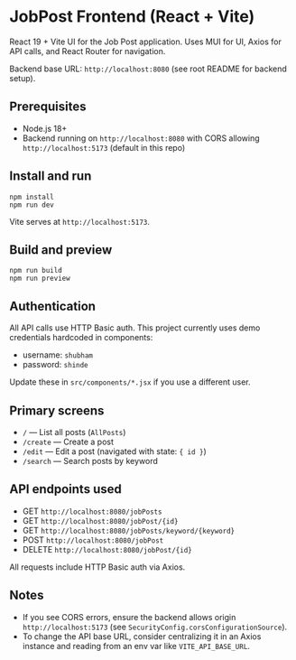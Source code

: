 # JobPost Frontend (React + Vite)

React 19 + Vite UI for the Job Post application. Uses MUI for UI, Axios for API calls, and React Router for navigation.

Backend base URL: `http://localhost:8080` (see root README for backend setup).

## Prerequisites

- Node.js 18+
- Backend running on `http://localhost:8080` with CORS allowing `http://localhost:5173` (default in this repo)

## Install and run

```
npm install
npm run dev
```

Vite serves at `http://localhost:5173`.

## Build and preview

```
npm run build
npm run preview
```

## Authentication

All API calls use HTTP Basic auth. This project currently uses demo credentials hardcoded in components:

- username: `shubham`
- password: `shinde`

Update these in `src/components/*.jsx` if you use a different user.

## Primary screens

- `/` — List all posts (`AllPosts`)
- `/create` — Create a post
- `/edit` — Edit a post (navigated with state: `{ id }`)
- `/search` — Search posts by keyword

## API endpoints used

- GET `http://localhost:8080/jobPosts`
- GET `http://localhost:8080/jobPost/{id}`
- GET `http://localhost:8080/jobPosts/keyword/{keyword}`
- POST `http://localhost:8080/jobPost`
- DELETE `http://localhost:8080/jobPost/{id}`

All requests include HTTP Basic auth via Axios.

## Notes

- If you see CORS errors, ensure the backend allows origin `http://localhost:5173` (see `SecurityConfig.corsConfigurationSource`).
- To change the API base URL, consider centralizing it in an Axios instance and reading from an env var like `VITE_API_BASE_URL`.

